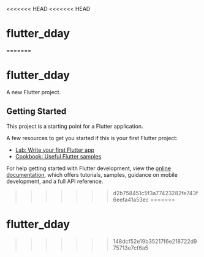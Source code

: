 <<<<<<< HEAD
<<<<<<< HEAD
# flutter_dday
=======
# flutter_dday

A new Flutter project.

## Getting Started

This project is a starting point for a Flutter application.

A few resources to get you started if this is your first Flutter project:

- [Lab: Write your first Flutter app](https://docs.flutter.dev/get-started/codelab)
- [Cookbook: Useful Flutter samples](https://docs.flutter.dev/cookbook)

For help getting started with Flutter development, view the
[online documentation](https://docs.flutter.dev/), which offers tutorials,
samples, guidance on mobile development, and a full API reference.
>>>>>>> d2b758451c5f3a77423282fe743f6eefa41a53ec
=======
# flutter_dday
>>>>>>> 148dcf52e19b35217f6e218722d975713e7cf6a5
